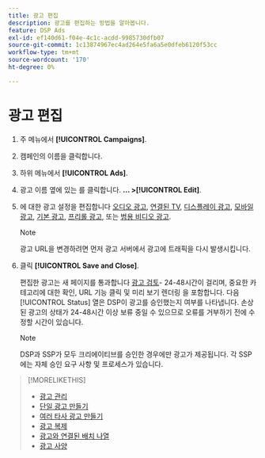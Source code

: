 ```yaml
---
title: 광고 편집
description: 광고를 편집하는 방법을 알아봅니다.
feature: DSP Ads
exl-id: ef140d61-f04e-4c1c-acdd-9985730dfb07
source-git-commit: 1c13874967ec4ad264e5fa6a5e0dfeb6120f53cc
workflow-type: tm+mt
source-wordcount: '170'
ht-degree: 0%

---
```


# 광고 편집

1. 주 메뉴에서 **[!UICONTROL Campaigns]**.

1. 캠페인의 이름을 클릭합니다.

1. 하위 메뉴에서 **[!UICONTROL Ads]**.

1. 광고 이름 옆에 있는 를 클릭합니다.  **... >[!UICONTROL Edit]**.

1. 에 대한 광고 설정을 편집합니다 [오디오 광고](ad-settings-audio.md), [연결된 TV](ad-settings-connected-tv.md), [디스플레이 광고](ad-settings-display.md), [모바일 광고](ad-settings-mobile.md), [기본 광고](ad-settings-native.md), [프리롤 광고](ad-settings-pre-roll.md), 또는 [범용 비디오 광고](ad-settings-universal-video.md).

   >[!NOTE]
   >
   >광고 URL을 변경하려면 먼저 광고 서버에서 광고에 트래픽을 다시 발생시킵니다.

1. 클릭 **[!UICONTROL Save and Close]**.

   편집한 광고는 새 페이지를 통과합니다 [광고 검토](ad-about.md)- 24-48시간이 걸리며, 중요한 카테고리에 대한 확인, URL 기능 클릭 및 미리 보기 렌더링 을 포함합니다. 다음 [!UICONTROL Status] 열은 DSP이 광고를 승인했는지 여부를 나타냅니다. 손상된 광고의 상태가 24-48시간 이상 보류 중일 수 있으므로 오류를 거부하기 전에 수정할 시간이 있습니다.

   >[!NOTE]
   >
   >DSP과 SSP가 모두 크리에이티브를 승인한 경우에만 광고가 제공됩니다. 각 SSP에는 자체 승인 요구 사항 및 프로세스가 있습니다.

>[!MORELIKETHIS]
>
>* [광고 관리](ad-about.md)
>* [단일 광고 만들기](ad-create.md)
>* [여러 타사 광고 만들기](ad-create-multiple.md)
>* [광고 복제](ad-duplicate.md)
>* [광고와 연결된 배치 나열](ad-list-placements.md)
>* [광고 사양](ad-specs.md)

